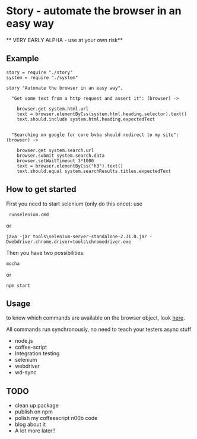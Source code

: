 # Story - automate the browser in an easy way

** VERY EARLY ALPHA - use at your own risk**

## Example

    story = require "./story"
    system = require "./system"

    story "Automate the browser in an easy way",
      
      "Get some text from a http request and assert it": (browser) ->
      
        browser.get system.html.url
        text = browser.elementByCss(system.html.heading.selector).text()
        text.should.include system.html.heading.expectedText
        
        
      "Searching on google for core bvba should redirect to my site": (browser) ->
      
        browser.get system.search.url
        browser.submit system.search.data
        browser.setWaitTimeout 3*1000
        text = browser.elementByCss("h3").text()
        text.should.equal system.searchResults.titles.expectedText

## How to get started

First you need to start selenium (only do this once):
use

     runselenium.cmd

or

    java -jar tools\selenium-server-standalone-2.31.0.jar -Dwebdriver.chrome.driver=tools\chromedriver.exe

Then you have two possibilities:

    mocha

or 

    npm start
    
## Usage

to know which commands are available on the browser object, look [here](https://github.com/sebv/node-wd-sync).

All commands run synchronously, no need to teach your testers async stuff

- node.js
- coffee-script
- Integration testing
- selenium
- webdriver
- wd-sync    
    
## TODO

- clean up package
- publish on npm
- polish my coffeescript n00b code
- blog about it
- A lot more later!!
